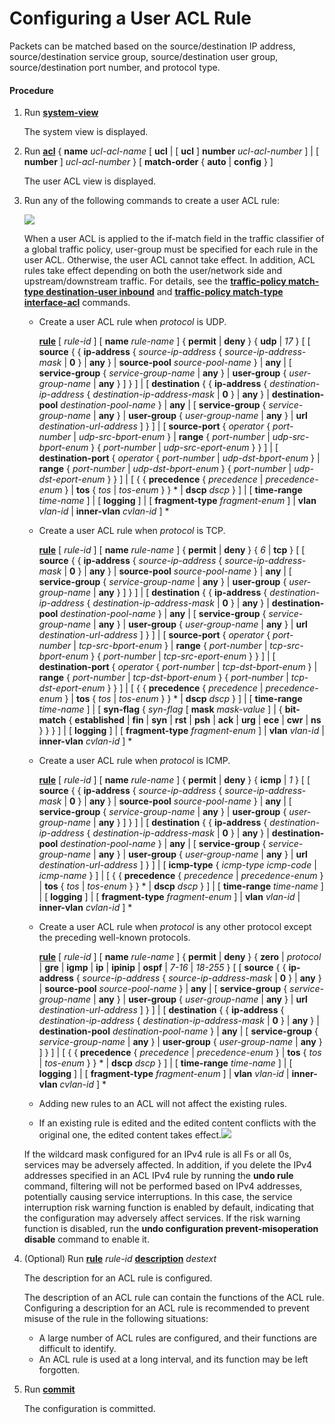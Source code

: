 Configuring a User ACL Rule
===========================

Packets can be matched based on the source/destination IP address, source/destination service group, source/destination user group, source/destination port number, and protocol type.

#### Procedure

1. Run [**system-view**](cmdqueryname=system-view)
   
   
   
   The system view is displayed.
2. Run [**acl**](cmdqueryname=acl+name+ucl+ucl+number+number+match-order+auto+config) { **name** *ucl-acl-name* [ **ucl** | [ **ucl** ] **number** *ucl-acl-number* ] | [ **number** ] *ucl-acl-number* } [ **match-order** { **auto** | **config** } ]
   
   
   
   The user ACL view is displayed.
3. Run any of the following commands to create a user ACL rule:
   
   ![](../../../../public_sys-resources/note_3.0-en-us.png) 
   
   When a user ACL is applied to the if-match field in the traffic classifier of a global traffic policy, user-group must be specified for each rule in the user ACL. Otherwise, the user ACL cannot take effect. In addition, ACL rules take effect depending on both the user/network side and upstream/downstream traffic. For details, see the [**traffic-policy match-type destination-user inbound**](cmdqueryname=traffic-policy+match-type+destination-user+inbound) and [**traffic-policy match-type interface-acl**](cmdqueryname=traffic-policy+match-type+interface-acl) commands.
   
   
   
   * Create a user ACL rule when *protocol* is UDP.
     
     [**rule**](cmdqueryname=rule+name+permit+deny+udp+source+ip-address+0+any+source-pool) [ *rule-id* ] [ **name** *rule-name* ] { **permit** | **deny** } { **udp** | *17* } [ [ **source** { { **ip-address** { *source-ip-address* { *source-ip-address-mask* | **0** } | **any** } | **source-pool** *source-pool-name* } | **any** | [ **service-group** { *service-group-name* | **any** } | **user-group** { *user-group-name* | **any** } ] } ] | [ **destination** { { **ip-address** { *destination-ip-address* { *destination-ip-address-mask* | **0** } | **any** } | **destination-pool** *destination-pool-name* } | **any** | [ **service-group** { *service-group-name* | **any** } | **user-group** { *user-group-name* | **any** } | **url** *destination-url-address* ] } ] | [ **source-port** { *operator* { *port-number* | *udp-src-bport-enum* } | **range** { *port-number* | *udp-src-bport-enum* } { *port-number* | *udp-src-eport-enum* } } ] | [ **destination-port** { *operator* { *port-number* | *udp-dst-bport-enum* } | **range** { *port-number* | *udp-dst-bport-enum* } { *port-number* | *udp-dst-eport-enum* } } ] | [ { { **precedence** { *precedence* | *precedence-enum* } | **tos** { *tos* | *tos-enum* } } \* | **dscp** *dscp* } ] | [ **time-range** *time-name* ] | [ **logging** ] | [ **fragment-type** *fragment-enum* ] | **vlan** *vlan-id* | **inner-vlan** *cvlan-id* ] \*
   * Create a user ACL rule when *protocol* is TCP.
     
     [**rule**](cmdqueryname=rule+name+permit+deny+tcp+source+ip-address+0+any+source-pool) [ *rule-id* ] [ **name** *rule-name* ] { **permit** | **deny** } { *6* | **tcp** } [ [ **source** { { **ip-address** { *source-ip-address* { *source-ip-address-mask* | **0** } | **any** } | **source-pool** *source-pool-name* } | **any** | [ **service-group** { *service-group-name* | **any** } | **user-group** { *user-group-name* | **any** } ] } ] | [ **destination** { { **ip-address** { *destination-ip-address* { *destination-ip-address-mask* | **0** } | **any** } | **destination-pool** *destination-pool-name* } | **any** | [ **service-group** { *service-group-name* | **any** } | **user-group** { *user-group-name* | **any** } | **url** *destination-url-address* ] } ] | [ **source-port** { *operator* { *port-number* | *tcp-src-bport-enum* } | **range** { *port-number* | *tcp-src-bport-enum* } { *port-number* | *tcp-src-eport-enum* } } ] | [ **destination-port** { *operator* { *port-number* | *tcp-dst-bport-enum* } | **range** { *port-number* | *tcp-dst-bport-enum* } { *port-number* | *tcp-dst-eport-enum* } } ] | [ { { **precedence** { *precedence* | *precedence-enum* } | **tos** { *tos* | *tos-enum* } } \* | **dscp** *dscp* } ] | [ **time-range** *time-name* ] | [ **syn-flag** { *syn-flag* [ **mask** *mask-value* ] | { **bit-match** { **established** | **fin** | **syn** | **rst** | **psh** | **ack** | **urg** | **ece** | **cwr** | **ns** } } } ] | [ **logging** ] | [ **fragment-type** *fragment-enum* ] | **vlan** *vlan-id* | **inner-vlan** *cvlan-id* ] \*
   * Create a user ACL rule when *protocol* is ICMP.
     
     [**rule**](cmdqueryname=rule+name+permit+deny+icmp+source+ip-address+0+any+source-pool) [ *rule-id* ] [ **name** *rule-name* ] { **permit** | **deny** } { **icmp** | *1* } [ [ **source** { { **ip-address** { *source-ip-address* { *source-ip-address-mask* | **0** } | **any** } | **source-pool** *source-pool-name* } | **any** | [ **service-group** { *service-group-name* | **any** } | **user-group** { *user-group-name* | **any** } ] } ] | [ **destination** { { **ip-address** { *destination-ip-address* { *destination-ip-address-mask* | **0** } | **any** } | **destination-pool** *destination-pool-name* } | **any** | [ **service-group** { *service-group-name* | **any** } | **user-group** { *user-group-name* | **any** } | **url** *destination-url-address* ] } ] | [ **icmp-type** { *icmp-type* *icmp-code* | *icmp-name* } ] | [ { { **precedence** { *precedence* | *precedence-enum* } | **tos** { *tos* | *tos-enum* } } \* | **dscp** *dscp* } ] | [ **time-range** *time-name* ] | [ **logging** ] | [ **fragment-type** *fragment-enum* ] | **vlan** *vlan-id* | **inner-vlan** *cvlan-id* ] \*
   * Create a user ACL rule when *protocol* is any other protocol except the preceding well-known protocols.
     
     [**rule**](cmdqueryname=rule+name+permit+deny+zero+gre+igmp+ip+ipinip+ospf+source) [ *rule-id* ] [ **name** *rule-name* ] { **permit** | **deny** } { **zero** | *protocol* | **gre** | **igmp** | **ip** | **ipinip** | **ospf** | *7-16* | *18-255* } [ [ **source** { { **ip-address** { *source-ip-address* { *source-ip-address-mask* | **0** } | **any** } | **source-pool** *source-pool-name* } | **any** | [ **service-group** { *service-group-name* | **any** } | **user-group** { *user-group-name* | **any** } | **url** *destination-url-address* ] } ] | [ **destination** { { **ip-address** { *destination-ip-address* { *destination-ip-address-mask* | **0** } | **any** } | **destination-pool** *destination-pool-name* } | **any** | [ **service-group** { *service-group-name* | **any** } | **user-group** { *user-group-name* | **any** } ] } ] | [ { { **precedence** { *precedence* | *precedence-enum* } | **tos** { *tos* | *tos-enum* } } \* | **dscp** *dscp* } ] | [ **time-range** *time-name* ] | [ **logging** ] | [ **fragment-type** *fragment-enum* ] | **vlan** *vlan-id* | **inner-vlan** *cvlan-id* ] \*
   
   
   * Adding new rules to an ACL will not affect the existing rules.
   * If an existing rule is edited and the edited content conflicts with the original one, the edited content takes effect.![](../../../../public_sys-resources/note_3.0-en-us.png) 
   
   If the wildcard mask configured for an IPv4 rule is all Fs or all 0s, services may be adversely affected. In addition, if you delete the IPv4 addresses specified in an ACL IPv4 rule by running the **undo rule** command, filtering will not be performed based on IPv4 addresses, potentially causing service interruptions. In this case, the service interruption risk warning function is enabled by default, indicating that the configuration may adversely affect services. If the risk warning function is disabled, run the **undo configuration prevent-misoperation disable** command to enable it.
4. (Optional) Run [**rule**](cmdqueryname=rule) *rule-id* [**description**](cmdqueryname=description) *destext*
   
   
   
   The description for an ACL rule is configured.
   
   
   
   The description of an ACL rule can contain the functions of the ACL rule. Configuring a description for an ACL rule is recommended to prevent misuse of the rule in the following situations:
   * A large number of ACL rules are configured, and their functions are difficult to identify.
   * An ACL rule is used at a long interval, and its function may be left forgotten.
5. Run [**commit**](cmdqueryname=commit)
   
   
   
   The configuration is committed.